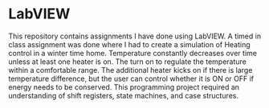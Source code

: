 # LabVIEW
This repository contains assignments I have done using LabVIEW. A timed in class assignment was done where I had to create a simulation of Heating control in a winter time home. Temperature constantly decreases over time unless at least one heater is on. The turn on to regulate the temperature within a comfortable range. The additional heater kicks on if there is large temperature difference, but the user can control whether it is ON or OFF if energy needs to be conserved. This programming project required an understanding of shift registers, state machines, and case structures.
